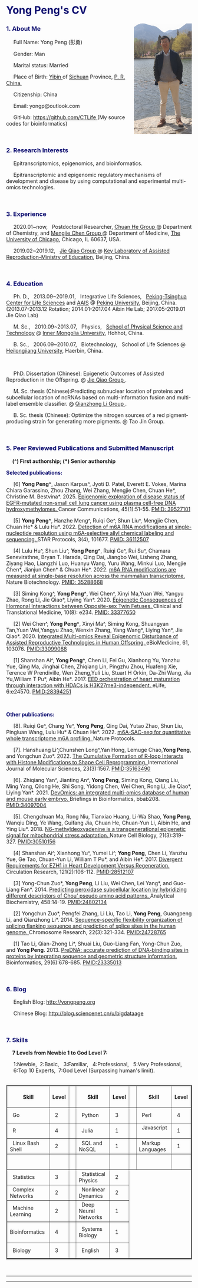 <h1 style = "color:#0a0b6f"> <b> Yong Peng's CV </b>  <span style="font-size:20px">   </span>    </h1> 
<img src="http://github.com/bigdataage/bigdataage.github.io/raw/master/yongpengyi.png"    height="300"  style="float:right;"  />   
<h3 style = "color:#0a0b6f"><b> 1. About Me </b></h3>   
<p> &nbsp;&nbsp;&nbsp;&nbsp; Full Name: Yong Peng (彭勇) </p>
<p> &nbsp;&nbsp;&nbsp;&nbsp; Gender: Man </p>       
<p> &nbsp;&nbsp;&nbsp;&nbsp; Marital status: Married </p>   
<p> &nbsp;&nbsp;&nbsp;&nbsp; Place of Birth: <a href="https://en.wikipedia.org/wiki/Yibin"> Yibin </a> of <a href="https://en.wikipedia.org/wiki/Sichuan">Sichuan</a> Province, <a href="https://en.wikipedia.org/wiki/China"> P. R. China. </a> </p>
<p> &nbsp;&nbsp;&nbsp;&nbsp; Citizenship: China </p>
<p> &nbsp;&nbsp;&nbsp;&nbsp; Email: yongp@outlook.com </p>
<p> &nbsp;&nbsp;&nbsp;&nbsp; GitHub: <a href="https://github.com/CTLife"> https://github.com/CTLife </a> (My source codes for bioinformatics) 
</p>   

                 
<br>      


<h3><b style = "color:#0a0b6f"> 2. Research Interests </b></h3>
<p> &nbsp;&nbsp;&nbsp;&nbsp; Epitranscriptomics, epigenomics, and bioinformatics. </p>
<p> &nbsp;&nbsp;&nbsp;&nbsp; Epitranscriptomic and epigenomic regulatory mechanisms of development and disease by using computational and experimental multi-omics technologies.</p>   


<br>      


<h3><b style = "color:#0a0b6f"> 3. Experience</b> </h3> 
<p> &nbsp;&nbsp;&nbsp;&nbsp; 2020.01~now,  &nbsp; Postdoctoral Researcher, <a href="http://he-group.uchicago.edu/"> Chuan He Group </a> @ Department of Chemistry, and <a href="http://www.mengjiechen.com/"> Mengjie Chen Group </a> @ Department of Medicine, <a href="https://www.uchicago.edu/">The University of Chicago</a>, Chicago, IL 60637, USA. </p>
<p> &nbsp;&nbsp;&nbsp;&nbsp; 2019.02~2019.12,  &nbsp; <a href="http://www.cls.edu.cn/english/PrincipalInvestigator/pi/index2831.shtml"> Jie Qiao Group </a>@ <a href="http://www.puh3rmc.org/">Key Laboratory of Assisted Reproduction-Ministry of Education</a>, Beijing, China. </p>                     
 
 
 <br>
  
  
<h3><b style = "color:#0a0b6f"> 4. Education </b></h3>
<p> &nbsp;&nbsp;&nbsp;&nbsp; Ph. D., &nbsp; 2013.09~2019.01,  &nbsp; Integrative Life Sciences,  &nbsp; <a href="http://www.cls.edu.cn/english/">Peking-Tsinghua Center for Life Sciences</a> and <a href="http://www.aais.pku.edu.cn">AAIS</a> @ <a href="https://en.wikipedia.org/wiki/Peking_University">Peking University</a>, Beijing, China. (2013.07-2013.12 Rotation; 2014.01-2017.04 Aibin He Lab; 2017.05-2019.01 Jie Qiao Lab) </p> 
<p> &nbsp;&nbsp;&nbsp;&nbsp; M. Sc., &nbsp; 2010.09~2013.07,  &nbsp; Physics,  &nbsp; <a href="http://wlxy.imu.edu.cn/"> School of Physical Science and Technology</a> @ <a href="https://en.wikipedia.org/wiki/Inner_Mongolia_University">Inner Mongolia University</a>, Hohhot, China. </p>
<p> &nbsp;&nbsp;&nbsp;&nbsp; B. Sc., &nbsp; 2006.09~2010.07,  &nbsp; Biotechnology,  &nbsp; School of Life Sciences @ <a href="https://en.wikipedia.org/wiki/Heilongjiang_University">Heilongjiang University</a>, Haerbin, China. </p>             
<br>
<p> &nbsp;&nbsp;&nbsp;&nbsp; PhD. Dissertation (Chinese): Epigenetic Outcomes of Assisted Reproduction in the Offspring. @ <a href="http://www.cls.edu.cn/english/PrincipalInvestigator/pi/index2831.shtml"> Jie Qiao Group </a>. </p>
<p> &nbsp;&nbsp;&nbsp;&nbsp; M. Sc. thesis (Chinese):Predicting subnuclear location of proteins and subcellular location of ncRNAs based on 
multi-information fusion and multi-label ensemble classifier. @ <a href="http://wlxy.imu.edu.cn/info/1305/3351.htm"> Qianzhong Li Group </a>. </p>                
<p> &nbsp;&nbsp;&nbsp;&nbsp; B. Sc. thesis (Chinese): Optimize the nitrogen sources of a red pigment-producing strain for generating more pigments. @ Tao Jin Group. </p>


<br>       


<h3><b style = "color:#0a0b6f"> 5. Peer Reviewed Publications and Submitted Manuscript </b></h3>                 
<p><b> &nbsp;&nbsp;&nbsp;&nbsp; (^) First authorship; (*) Senior authorship </b></p>

<p><b style = "color:#0a0b6f"> Selected publications: </b></p> 

<p> &nbsp;&nbsp;&nbsp;&nbsp; [6] <b>Yong Peng^</b>, Jason Karpus^, Jyoti D. Patel, Everett E. Vokes, Marina Chiara Garassino, Zhou Zhang, Wei Zhang, Mengjie Chen, Chuan He*, Christine M. Bestvina*. 2025.  <a href="https://onlinelibrary.wiley.com/doi/10.1002/cac2.12606"> Epigenomic exploration of disease status of EGFR-mutated non-small cell lung cancer using plasma cell-free DNA hydroxymethylomes. </a>  Cancer Communications, 45(1):51-55.   <a href="https://pubmed.ncbi.nlm.nih.gov/39527101/">PMID: 39527101</a>
</p>

<p> &nbsp;&nbsp;&nbsp;&nbsp; [5] <b>Yong Peng^</b>, Hanzhe Meng^, Ruiqi Ge^, Shun Liu^, Mengjie Chen, Chuan He* & Lulu Hu*. 2022. 
<a href="https://www.sciencedirect.com/science/article/pii/S2666166722005573"> Detection of m6A RNA modifications at single-nucleotide resolution using m6A-selective allyl chemical labeling and sequencing. </a>  STAR Protocols, 3(4), 101677. <a href="https://pubmed.ncbi.nlm.nih.gov/36112507/">PMID: 36112507</a>
</p>


<p> &nbsp;&nbsp;&nbsp;&nbsp; [4] Lulu Hu^, Shun Liu^, <b>Yong Peng^</b>, Ruiqi Ge^, Rui Su^, Chamara Senevirathne, Bryan T. Harada, Qing Dai, Jiangbo Wei, Lisheng Zhang, Ziyang Hao, Liangzhi Luo, Huanyu Wang, Yuru Wang, Minkui Luo, Mengjie Chen*, Jianjun Chen* & Chuan He*. 2022. <a href="https://www.nature.com/articles/s41587-022-01243-z"> m6A RNA modifications are measured at single-base resolution across the mammalian transcriptome. </a>  Nature Biotechnology. <a href="https://pubmed.ncbi.nlm.nih.gov/35288668/">PMID: 35288668</a>
</p>

<p> &nbsp;&nbsp;&nbsp;&nbsp; [3] Siming Kong^, <b>Yong Peng^</b>, Wei Chen^, Xinyi Ma,Yuan Wei, Yangyu Zhao, Rong Li, Jie Qiao*, Liying Yan*. 2020. <a href="https://onlinelibrary.wiley.com/doi/full/10.1002/ctm2.234"> Epigenetic Consequences of Hormonal Interactions between Opposite-sex Twin Fetuses. </a>  Clinical and Translational Medicine, 10(8): e234. <a href="https://pubmed.ncbi.nlm.nih.gov/33377650/">PMID: 33377650</a>
</p>

<p> &nbsp;&nbsp;&nbsp;&nbsp; [2] Wei Chen^, <b>Yong Peng^</b>, Xinyi Ma^, Siming Kong, Shuangyan Tan,Yuan Wei,Yangyu Zhao, Wenxin Zhang, Yang
Wang*, Liying Yan*, Jie Qiao*. 2020. <a href="https://www.thelancet.com/journals/ebiom/article/PIIS2352-3964(20)30452-7/fulltext"> Integrated Multi-omics Reveal Epigenomic Disturbance of Assisted Reproductive Technologies in Human Offspring. </a>  eBioMedicine, 61, 103076. <a href="https://www.ncbi.nlm.nih.gov/pmc/articles/PMC7585147/">PMID:33099088</a>
</p>

<p> &nbsp;&nbsp;&nbsp;&nbsp; [1] Shanshan Ai^, <b>Yong Peng^</b>, Chen Li, Fei Gu, Xianhong Yu, Yanzhu Yue, Qing Ma, Jinghai Chen, Zhiqiang Lin, Pingzhu Zhou, Huafeng Xie, Terence W Prendiville, Wen Zheng,Yuli Liu, Stuart H Orkin, Da-Zhi Wang, Jia Yu,William T Pu*, Aibin He*. 2017. 
<a href="https://elifesciences.org/content/6/e24570">
EED orchestration of heart maturation through interaction with HDACs is H3K27me3-independent. </a>   
eLife, 6:e24570. <a href="https://www.ncbi.nlm.nih.gov/pmc/articles/PMC5400508/">PMID:28394251</a>
</p>
         
<br>     
       
<p><b style = "color:#0a0b6f"> Other publications: </b></p> 

<p> &nbsp;&nbsp;&nbsp;&nbsp; [8]. Ruiqi Ge^, Chang Ye^, <b>Yong Peng</b>, Qing Dai, Yutao Zhao, Shun Liu, Pingluan Wang, Lulu Hu* & Chuan He*. 2022. <a href="https://www.nature.com/articles/s41596-022-00765-9"> m6A-SAC-seq for quantitative whole transcriptome m6A profiling. </a>   Nature Protocols.   </p>

<p> &nbsp;&nbsp;&nbsp;&nbsp; [7]. Hanshuang Li^,Chunshen Long^,Yan Hong, Lemuge Chao,<b>Yong Peng</b>, and Yongchun Zuo*. 2022. <a href="https://www.mdpi.com/1422-0067/23/3/1567"> The Cumulative Formation of R-loop Interacts with Histone Modifications to Shape Cell Reprogramming. </a>    International Journal of Molecular Sciences, 23(3):1567.  <a href="https://pubmed.ncbi.nlm.nih.gov/35163490/">PMID:35163490</a> </p>

<p> &nbsp;&nbsp;&nbsp;&nbsp; [6]. Zhiqiang Yan^, Jianting An^, <b>Yong Peng</b>, Siming Kong, Qiang Liu, Ming Yang, Qilong He, Shi Song, Yidong Chen, Wei Chen, Rong Li, Jie Qiao*, Liying Yan*. 2021. <a href="https://academic.oup.com/bib/advance-article-abstract/doi/10.1093/bib/bbab208/6294163?redirectedFrom=fulltext"> DevOmics: an integrated multi-omics database of human and mouse early embryo. </a> Briefings in Bioinformatics, bbab208.  <a href="https://pubmed.ncbi.nlm.nih.gov/34097004/">PMID:34097004</a> </p>

<p> &nbsp;&nbsp;&nbsp;&nbsp; [5]. Chengchuan Ma, Rong Niu, Tianxiao Huang, Li-Wa Shao, <b>Yong Peng</b>, Wanqiu Ding, Ye Wang, Guifang Jia, Chuan He, Chuan-Yun Li, Aibin He, and Ying Liu*. 2018. <a href="https://www.nature.com/articles/s41556-018-0238-5">N6-methyldeoxyadenine is a transgenerational epigenetic signal for mitochondrial stress adaptation. </a> Nature Cell Biology, 21(3):319-327.  <a href="https://www.ncbi.nlm.nih.gov/pubmed/30510156">PMID:30510156</a> </p>

<p> &nbsp;&nbsp;&nbsp;&nbsp; [4] Shanshan Ai^, Xianhong Yu^, Yumei Li^, <b>Yong Peng</b>, Chen Li, Yanzhu Yue, Ge Tao, Chuan-Yun Li, William T Pu*, and Aibin He*. 2017. 
<a href="http://circres.ahajournals.org/content/early/2017/05/16/CIRCRESAHA.117.311212">
Divergent Requirements for EZH1 in Heart Development Versus Regeneration. </a>   
Circulation Research, 121(2):106-112. <a href="https://www.ncbi.nlm.nih.gov/pubmed/28512107">PMID:28512107</a>
</p>
                                                                                                       
<p> &nbsp;&nbsp;&nbsp;&nbsp; [3]  Yong-Chun Zuo*, <b>Yong Peng</b>, Li Liu, Wei Chen, Lei Yang*, and Guo-Liang Fan*. 2014.  
<a href="http://www.sciencedirect.com/science/article/pii/S0003269714001912">
Predicting peroxidase subcellular location by hybridizing different descriptors of Chou’ pseudo amino acid patterns. </a>
Analytical Biochemistry, 458:14-19.  <a href="https://www.ncbi.nlm.nih.gov/pubmed/24802134">PMID:24802134</a>
</p>
                 
<p> &nbsp;&nbsp;&nbsp;&nbsp; [2]  Yongchun Zuo*, Pengfei Zhang, Li Liu, Tao Li, <b>Yong Peng</b>, Guangpeng Li, and Qianzhong Li*. 2014.  
<a href="http://link.springer.com/article/10.1007%2Fs10577-014-9414-z">
Sequence-specific flexibility organization of splicing flanking sequence and prediction of splice sites in the human genome. </a>
Chromosome Research, 22(3):321-334.  <a href="https://www.ncbi.nlm.nih.gov/pubmed/24728765">PMID:24728765</a>
</p>
                   
<p> &nbsp;&nbsp;&nbsp;&nbsp; [1] Tao Li, Qian-Zhong Li*, Shuai Liu, Guo-Liang Fan, Yong-Chun Zuo, and <b>Yong Peng</b>. 2013.  
<a href="http://bioinformatics.oxfordjournals.org/content/29/6/678.abstract">
PreDNA: accurate prediction of DNA-binding sites in proteins by integrating sequence and geometric structure information. </a>
Bioinformatics, 29(6):678-685.  <a href="https://www.ncbi.nlm.nih.gov/pubmed/23335013">PMID:23335013</a>
</p>


<br>     
  
  
<h3><b style = "color:#0a0b6f"> 6. Blog </b></h3>                                                                         
                                                                   
<p> &nbsp;&nbsp;&nbsp;&nbsp; English Blog: <a href="http://yongpeng.org">http://yongpeng.org</a> </p>               
<p> &nbsp;&nbsp;&nbsp;&nbsp; Chinese Blog: <a href="http://blog.sciencenet.cn/u/bigdataage">http://blog.sciencenet.cn/u/bigdataage</a> </p>       
 
 
<br>        
         
         
<h3><b style = "color:#0a0b6f"> 7. Skills  </b></h3>  
<b> &nbsp;&nbsp;&nbsp;&nbsp; 7 Levels from Newbie 1 to God Level 7: <br> </b>     
<p> &nbsp;&nbsp;&nbsp;&nbsp; 1:Newbie,&nbsp;  2:Basic, &nbsp;  3:Familiar, &nbsp;   4:Professional, &nbsp;  5:Very Professional, &nbsp;    <br> 
    &nbsp;&nbsp;&nbsp;&nbsp; 6:Top 10 Experts,&nbsp;  7:God Level (Surpassing human's limit). <br> <br> </p>         
<table border="2"  align="center"> 
  <tr>              
    <th> &nbsp; Skill &nbsp; </th>
    <th> &nbsp; Level &nbsp;  </th> 
    <th> &nbsp; &nbsp;  </th>
    <th> &nbsp; Skill &nbsp; </th>
    <th> &nbsp; Level &nbsp;  </th>   
    <th> &nbsp; &nbsp;  </th>
    <th> &nbsp; Skill &nbsp; </th>
    <th> &nbsp; Level &nbsp;  </th> 
  </tr>            
  <tr>
    <td> &nbsp;  Go  &nbsp; </td>
    <td> &nbsp;  2  &nbsp; </td>
    <th> &nbsp; &nbsp;  </th>
    <td> &nbsp;  Python  &nbsp; </td>
    <td> &nbsp;  3  &nbsp; </td>
    <th> &nbsp; &nbsp;  </th>
    <td> &nbsp;  Perl  &nbsp; </td>
    <td> &nbsp;  4  &nbsp; </td>
  </tr>  
  <tr>
    <td> &nbsp;  R  &nbsp; </td>
    <td> &nbsp;  4  &nbsp; </td>
    <th> &nbsp; &nbsp;  </th>
    <td> &nbsp;  Julia  &nbsp; </td>
    <td> &nbsp;  1  &nbsp; </td>
      <th> &nbsp; &nbsp;  </th>
      <td> &nbsp;  Javascript  &nbsp; </td>
    <td> &nbsp;  1  &nbsp; </td>
  </tr>
  <tr>
    <td> &nbsp;  Linux Bash Shell  &nbsp; </td>
    <td> &nbsp;  2  &nbsp; </td>
    <th> &nbsp; &nbsp;  </th>
    <td> &nbsp;  SQL and NoSQL  &nbsp; </td>
    <td> &nbsp;  1  &nbsp; </td>
     <th> &nbsp; &nbsp;  </th>
    <td> &nbsp;  Markup Languages  &nbsp; </td>
    <td> &nbsp;  1  &nbsp; </td>
  </tr>
  <tr>
    <td> &nbsp;  &nbsp; </td>
    <td> &nbsp;  &nbsp; </td>
    <th> &nbsp;  &nbsp; </th>
    <td> &nbsp;  &nbsp; </td>
    <td> &nbsp;  &nbsp; </td>
    <th> &nbsp;  &nbsp; </th>
    <td> &nbsp;  &nbsp; </td>
    <td> &nbsp;  &nbsp; </td>
  </tr>
  <tr>
    <td> &nbsp;  Statistics  &nbsp; </td>
    <td> &nbsp;  3  &nbsp; </td>
    <th> &nbsp; &nbsp;  </th>
    <td> &nbsp;  Statistical Physics  &nbsp; </td>
    <td> &nbsp;  2  &nbsp; </td>
  </tr>
  <tr>
    <td> &nbsp;  Complex Networks  &nbsp; </td>
    <td> &nbsp;  2  &nbsp; </td>
    <th> &nbsp; &nbsp;  </th>
    <td> &nbsp;  Nonlinear Dynamics  &nbsp; </td>
    <td> &nbsp;  2  &nbsp; </td>
  </tr>
  <tr>
    <td> &nbsp;  Machine Learning  &nbsp; </td>
    <td> &nbsp;  2  &nbsp; </td>
    <th> &nbsp; &nbsp;  </th>
    <td> &nbsp;  Deep Neural Networks  &nbsp; </td>
    <td> &nbsp;  1  &nbsp; </td>
  </tr>
  <tr>
    <td> &nbsp;  Bioinformatics  &nbsp; </td>
    <td> &nbsp;  4  &nbsp; </td>
    <th> &nbsp; &nbsp;  </th>
    <td> &nbsp;  Systems Biology  &nbsp; </td>
    <td> &nbsp;  1  &nbsp; </td>
  </tr>
  <tr>
    <td> &nbsp;  Biology  &nbsp; </td>
    <td> &nbsp;  3  &nbsp; </td>
    <th> &nbsp; &nbsp;  </th>
    <td> &nbsp;  English  &nbsp; </td>
    <td> &nbsp;  3  &nbsp; </td>
  </tr>
</table>                                 
                       
<br>     
                                
----------------------------------------------------------------------------------                            
----------------------------------------------------------------------------------                                                                   
                                                                                    

